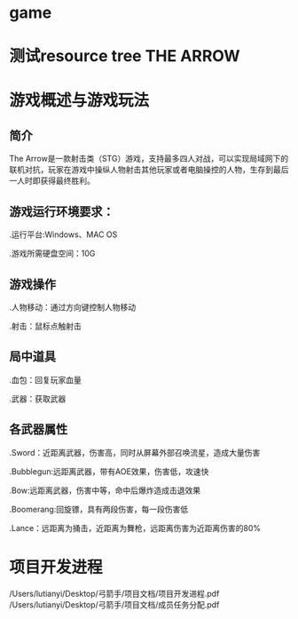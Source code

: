 # game
测试resource tree
THE ARROW
==========
# 游戏概述与游戏玩法
## 简介
The  Arrow是一款射击类（STG）游戏，支持最多四人对战，可以实现局域网下的联机对抗，玩家在游戏中操纵人物射击其他玩家或者电脑操控的人物，生存到最后一人时即获得最终胜利。
## 游戏运行环境要求：
.运行平台:Windows、MAC OS

.游戏所需硬盘空间：10G
## 游戏操作
.人物移动：通过方向键控制人物移动

.射击：鼠标点触射击
## 局中道具
.血包：回复玩家血量

.武器：获取武器
## 各武器属性
.Sword：近距离武器，伤害高，同时从屏幕外部召唤流星，造成大量伤害

.Bubblegun:远距离武器，带有AOE效果，伤害低，攻速快

.Bow:远距离武器，伤害中等，命中后爆炸造成击退效果

.Boomerang:回旋镖，具有两段伤害，每一段伤害低

.Lance：远距离为捅击，近距离为舞枪，远距离伤害为近距离伤害的80%
# 项目开发进程

/Users/lutianyi/Desktop/弓箭手/项目文档/项目开发进程.pdf
/Users/lutianyi/Desktop/弓箭手/项目文档/成员任务分配.pdf
